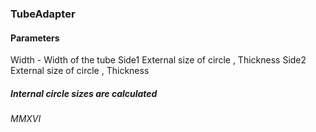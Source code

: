 ### TubeAdapter
#### Parameters
Width - Width of the tube
Side1 
     External size of circle , Thickness 
Side2
     External size of circle , Thickness 
	 
	 
##### Internal circle sizes are calculated

###### MMXVI